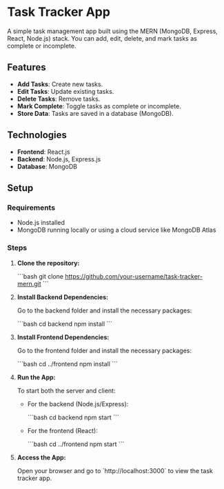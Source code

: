 
# Task Tracker App

A simple task management app built using the MERN (MongoDB, Express, React, Node.js) stack. You can add, edit, delete, and mark tasks as complete or incomplete.

## Features

- **Add Tasks**: Create new tasks.
- **Edit Tasks**: Update existing tasks.
- **Delete Tasks**: Remove tasks.
- **Mark Complete**: Toggle tasks as complete or incomplete.
- **Store Data**: Tasks are saved in a database (MongoDB).

## Technologies

- **Frontend**: React.js
- **Backend**: Node.js, Express.js
- **Database**: MongoDB

## Setup

### Requirements

- Node.js installed
- MongoDB running locally or using a cloud service like MongoDB Atlas

### Steps

1. **Clone the repository:**

   \`\`\`bash
   git clone https://github.com/your-username/task-tracker-mern.git
   \`\`\`

2. **Install Backend Dependencies:**

   Go to the backend folder and install the necessary packages:

   \`\`\`bash
   cd backend
   npm install
   \`\`\`

3. **Install Frontend Dependencies:**

   Go to the frontend folder and install the necessary packages:

   \`\`\`bash
   cd ../frontend
   npm install
   \`\`\`

4. **Run the App:**

   To start both the server and client:

   - For the backend (Node.js/Express):

     \`\`\`bash
     cd backend
     npm start
     \`\`\`

   - For the frontend (React):

     \`\`\`bash
     cd ../frontend
     npm start
     \`\`\`

5. **Access the App:**

   Open your browser and go to \`http://localhost:3000\` to view the task tracker app.
